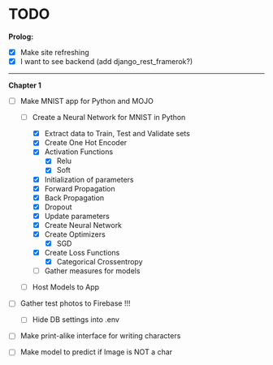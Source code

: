 # TODO

<b>Prolog:</b>

- [x] Make site refreshing
- [x] I want to see backend (add django_rest_framerok?)

---

<b>Chapter 1</b>

- [ ] Make MNIST app for Python and MOJO

  - [ ] Create a Neural Network for MNIST in Python

    - [X] Extract data to Train, Test and Validate sets
    - [X] Create One Hot Encoder
    - [X] Activation Functions 
      - [X] Relu
      - [X] Soft
    - [X] Initialization of parameters
    - [X] Forward Propagation
    - [X] Back Propagation
    - [X] Dropout
    - [X] Update parameters
    - [X] Create Neural Network
    - [X] Create Optimizers
      - [X] SGD
    - [X] Create Loss Functions
      - [X] Categorical Crossentropy

    - [ ] Gather measures for models
  - [ ] Host Models to App

- [ ] Gather test photos to Firebase !!!
  - [ ] Hide DB settings into .env
- [ ] Make print-alike interface for writing characters
- [ ] Make model to predict if Image is NOT a char
